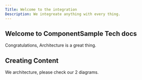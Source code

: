 ```yaml
---
Title: Welcome to the integration
Description: We integreate anything with every thing.
---
```


## Welcome to ComponentSample Tech docs

Congratulations, Architecture is a great thing.

## Creating Content

We architecture, please check our 2 diagrams.
